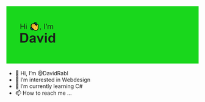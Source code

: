<img src="header.png">


- 👋 Hi, I’m @DavidRabl
- 👀 I’m interested in Webdesign
- 🌱 I’m currently learning C#
- 📫 How to reach me ...

<div style="align-content-center>
[![Years Badge](https://badges.pufler.dev/years/pujux)](https://badges.pufler.dev)
[![Repos Badge](https://badges.pufler.dev/repos/pujux)](https://badges.pufler.dev)
[![Commits Badge](https://badges.pufler.dev/commits/monthly/pujux)](https://badges.pufler.dev)

</div>
